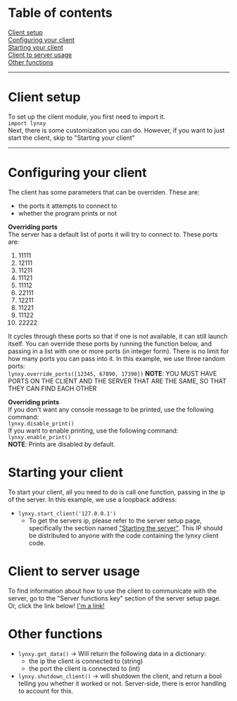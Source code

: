 # Table of contents
[Client setup](./lynxy.md#client-setup) <br>
[Configuring your client](./lynxy.md#configuring-your-client) <br>
[Starting your client](./lynxy.md#starting-your-client) <br>
[Client to server usage](./lynxy.md#client-to-server-usage) <br>
[Other functions](./lynxy.md#other-functions)
***




# Client setup
To set up the client module, you first need to import it. <br>
`import lynxy` <br>
Next, there is some customization you can do. However, if you want to just start the client, skip to "Starting your client"

***
# Configuring your client <br>
The client has some parameters that can be overriden. These are:
- the ports it attempts to connect to
- whether the program prints or not


**Overriding ports** <br>
The server has a default list of ports it will try to connect to. These ports are:
1.  11111 
2.  12111 
3.  11211 
4.  11121 
5.  11112 
6.  22111 
7.  12211 
8.  11221 
9.  11122 
10. 22222 

It cycles through these ports so that if one is not available, it can still launch itself. You can override these ports by running the function below, and passing in a list with one or more ports (in integer form). There is no limit for how many ports you can pass into it. In this example, we use three random ports: <br>
`lynxy.override_ports([12345, 67890, 17390])`
**NOTE**: YOU MUST HAVE PORTS ON THE CLIENT AND THE SERVER THAT ARE THE SAME, SO THAT THEY CAN FIND EACH OTHER


**Overriding prints** <br>
If you don't want any console message to be printed, use the following command: <br>
`lynxy.disable_print()` <br>
If you want to enable printing, use the following command: <br>
`lynxy.enable_print()` <br>
**NOTE**: Prints are disabled by default.




# Starting your client
To start your client, all you need to do is call one function, passing in the ip of the server. In this example, we use a loopback address: <br>
- `lynxy.start_client('127.0.0.1')`
    - To get the servers ip, please refer to the server setup page, specifically the section named ["Starting the server"](.lynxy_server.md#Starting-the-server). This IP should be distributed to anyone with the code containing the lynxy client code.
 
 # Client to server usage
 To find information about how to use the client to communicate with the server, go to the "Server functions key" section of the server setup page. Or, click the link below!
 [I'm a link!](lynxy_server.md#server-functions-key)


# Other functions
- `lynxy.get_data()` -> Will return the following data in a dictionary:
  - the ip the client is connected to (string)
  - the port the client is connected to (int)
- `lynxy.shutdown_client()` -> will shutdown the client, and return a bool telling you whether it worked or not. Server-side, there is error handling to account for this.
